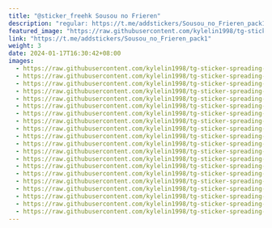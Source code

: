 ```yaml
---
title: "@sticker_freehk Sousou no Frieren"
description: "regular: https://t.me/addstickers/Sousou_no_Frieren_pack1"
featured_image: "https://raw.githubusercontent.com/kylelin1998/tg-sticker-spreading-worldwide-images/main/img/364db01b-72c4-4793-9c6e-9775ca40f5d7.jpg"
link: "https://t.me/addstickers/Sousou_no_Frieren_pack1"
weight: 3
date: 2024-01-17T16:30:42+08:00
images:
  - https://raw.githubusercontent.com/kylelin1998/tg-sticker-spreading-worldwide-images/main/img/364db01b-72c4-4793-9c6e-9775ca40f5d7.jpg
  - https://raw.githubusercontent.com/kylelin1998/tg-sticker-spreading-worldwide-images/main/img/18160a38-a8c6-40f7-b137-62db7937cc0f.jpg
  - https://raw.githubusercontent.com/kylelin1998/tg-sticker-spreading-worldwide-images/main/img/b6d3dfe7-6795-496f-8a5d-002e6a59c260.jpg
  - https://raw.githubusercontent.com/kylelin1998/tg-sticker-spreading-worldwide-images/main/img/c13b0bac-064f-4cfe-bc86-0afade6449ec.jpg
  - https://raw.githubusercontent.com/kylelin1998/tg-sticker-spreading-worldwide-images/main/img/9ffa7c73-121a-4920-ad34-9989dbf8450e.jpg
  - https://raw.githubusercontent.com/kylelin1998/tg-sticker-spreading-worldwide-images/main/img/6aad0d32-a1bf-425b-94bd-782f19418af5.jpg
  - https://raw.githubusercontent.com/kylelin1998/tg-sticker-spreading-worldwide-images/main/img/55ef707a-099f-4397-b63d-c288c277111d.jpg
  - https://raw.githubusercontent.com/kylelin1998/tg-sticker-spreading-worldwide-images/main/img/ab7d17fc-757d-4a4e-b87e-7c7c54f8f6ba.jpg
  - https://raw.githubusercontent.com/kylelin1998/tg-sticker-spreading-worldwide-images/main/img/05f6e218-b62f-4846-b7f0-2135ea53ec13.jpg
  - https://raw.githubusercontent.com/kylelin1998/tg-sticker-spreading-worldwide-images/main/img/eb54d850-422d-4516-ad81-5ba598cc02ae.jpg
  - https://raw.githubusercontent.com/kylelin1998/tg-sticker-spreading-worldwide-images/main/img/266d74dd-e646-4a48-ad3d-4d4dffd02c0e.jpg
  - https://raw.githubusercontent.com/kylelin1998/tg-sticker-spreading-worldwide-images/main/img/17e877e1-d716-4f23-ba5d-e646cbb6cfe0.jpg
  - https://raw.githubusercontent.com/kylelin1998/tg-sticker-spreading-worldwide-images/main/img/7764dc14-c120-4076-8cac-48070dacdfe5.jpg
  - https://raw.githubusercontent.com/kylelin1998/tg-sticker-spreading-worldwide-images/main/img/7a2ab081-56bb-495b-8b71-792754b53d91.jpg
  - https://raw.githubusercontent.com/kylelin1998/tg-sticker-spreading-worldwide-images/main/img/77a49a9e-107b-4f36-98b4-bb803c319e2a.jpg
  - https://raw.githubusercontent.com/kylelin1998/tg-sticker-spreading-worldwide-images/main/img/995a2afd-f8e4-47db-bba7-a5d853de796b.jpg
  - https://raw.githubusercontent.com/kylelin1998/tg-sticker-spreading-worldwide-images/main/img/d467e469-4561-4c65-bfa0-da083e85877d.jpg
  - https://raw.githubusercontent.com/kylelin1998/tg-sticker-spreading-worldwide-images/main/img/d9613e78-19e4-4e9e-ba9f-65cca1ed3645.jpg
  - https://raw.githubusercontent.com/kylelin1998/tg-sticker-spreading-worldwide-images/main/img/e4e7be43-e2c1-4f95-88c0-ba7f0819c42c.jpg
  - https://raw.githubusercontent.com/kylelin1998/tg-sticker-spreading-worldwide-images/main/img/fca8d468-c47f-4475-901d-1cdf8654d3a1.jpg
---
```

